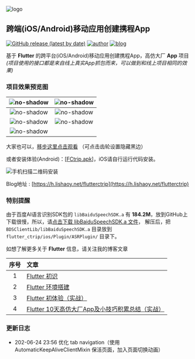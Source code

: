 ![logo](https://cdn.lishaoy.net/flutterCtrip/iOS-andorid.png)

## 跨端(iOS/Android)移动应用创建携程App

[![GitHub release (latest by date)](https://img.shields.io/github/v/release/persilee/flutter_ctrip?color=brightgreen)](https://github.com/persilee/flutter_ctrip/releases) [![author](https://img.shields.io/badge/author-persilee-orange.svg)](https://github.com/persilee) [![blog](https://img.shields.io/badge/blog-lishaoy.net-blue.svg)](https://h.lishaoy.net)

基于 **Flutter** 的跨平台(iOS/Android)移动应用创建携程App，高仿大厂 **App** 项目 *(项目使用的接口都是来自线上真实App抓包而来，可以做到和线上项目相同的效果)*

### 项目效果预览图

|![no-shadow](https://cdn.lishaoy.net/flutterCtrip/appBar.gif "appBar" )|![no-shadow](https://cdn.lishaoy.net/flutterCtrip/searchBar.gif "searchBar" )|
|:---:|:---:|
|![no-shadow](https://cdn.lishaoy.net/flutterCtrip/speak.gif "speak" )|![no-shadow](https://cdn.lishaoy.net/flutterCtrip/banner.gif "banner" )|
|![no-shadow](https://cdn.lishaoy.net/flutterCtrip/destination.gif "destination" )|![no-shadow](https://cdn.lishaoy.net/flutterCtrip/destination-search.gif "destination" )|
|![no-shadow](https://cdn.lishaoy.net/flutterCtrip/travel-search.gif "travel-search" )||

大家也可以，[移步这里点击观看](https://www.bilibili.com/video/BV16p4y1Q71f/) （可点击齿轮设置隐藏黑边）

或者安装体验(Android)：[[FCtrip.apk](https://github.com/persilee/flutter_ctrip/releases/download/V1.0.0-beta.1/app-release.apk)]，iOS请自行运行代码安装。

![手机扫描二维码安装](https://www.pgyer.com/app/qrcode/HqqH "手机扫描二维码安装")

Blog地址 : [https://h.lishaoy.net/flutterctrip](https://h.lishaoy.net/flutterctrip)

### 特别提醒

由于百度AI语言识别SDK包的 `libBaiduSpeechSDK.a` 有 **184.2M**，放到GitHub上下载很慢，所以，请[点击下载 libBaiduSpeechSDK.a 文件](https://speech-doc.gz.bcebos.com/ios-asr/ASR_iOS_v3.0.9.0_20200107_Release.zip)，
解压后，把 `BDSClientLib/libBaiduSpeechSDK.a` 目录放到 `flutter_ctrip/ios/Plugin/ASRPlugin/` 目录下。

如想了解更多关于 **Flutter** 信息，请关注我的博客文章

| 序号  |                              文章                               |
|:----:|:--------------------------------------------------------------  |
|   1  | [Flutter 初识](https://h.lishaoy.net/beautifulFlutter.html)      |
|   2  | [Flutter 环境搭建](https://h.lishaoy.net/flutterInstall.html)     |
|   3  | [Flutter 初体验（实战）](https://h.lishaoy.net/fristFlutter.html) |
|   4  | [Flutter 10天高仿大厂App及小技巧积累总结（实战）](https://h.lishaoy.net/flutterctrip) |

### 更新日志

- 202-06-24 23:56 优化 tab navigation（使用 AutomaticKeepAliveClientMixin 保活页面，加入页面切换动画）
